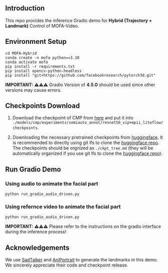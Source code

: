 
## Introduction

This repo provides the inference Gradio demo for **Hybrid (Trajectory + Landmark)** Control of MOFA-Video.

## Environment Setup

```
cd MOFA-Hybrid
conda create -n mofa python==3.10
conda activate mofa
pip install -r requirements.txt
pip install opencv-python-headless
pip install "git+https://github.com/facebookresearch/pytorch3d.git"
```

**IMPORTANT:** ⚠️⚠️⚠️ Gradio Version of **4.5.0** should be used since other versions may cause errors.


## Checkpoints Download
1. Download the checkpoint of CMP from [here](https://huggingface.co/MyNiuuu/MOFA-Video-Hybrid/resolve/main/models/cmp/experiments/semiauto_annot/resnet50_vip%2Bmpii_liteflow/checkpoints/ckpt_iter_42000.pth.tar) and put it into `./models/cmp/experiments/semiauto_annot/resnet50_vip+mpii_liteflow/checkpoints`.

2. Downloading the necessary pretrained checkpoints from [huggingface](https://huggingface.co/MyNiuuu/MOFA-Video-Hybrid). It is recommended to directly using git lfs to clone the [huggingface repo](https://huggingface.co/MyNiuuu/MOFA-Video-Hybrid). The checkpoints should be orgnized as `./ckpt_tree.md` (they will be automatically organized if you use git lfs to clone the [huggingface repo](https://huggingface.co/MyNiuuu/MOFA-Video-Hybrid)).


## Run Gradio Demo

### Using audio to animate the facial part

`python run_gradio_audio_driven.py`

### Using refernce video to animate the facial part

`python run_gradio_audio_driven.py`

**IMPORTANT:** ⚠️⚠️⚠️ Please refer to the instructions on the gradio interface during the inference process!


## Acknowledgements
We use [SadTalker](https://github.com/OpenTalker/SadTalker) and [AniPortrait](https://github.com/Zejun-Yang/AniPortrait) to generate the landmarks in this demo. We sincerely appreciate their code and checkpoint release.

